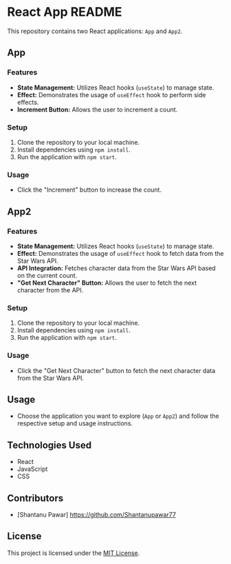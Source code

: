 # React App README

This repository contains two React applications: `App` and `App2`.

## App

### Features

- **State Management:** Utilizes React hooks (`useState`) to manage state.
- **Effect:** Demonstrates the usage of `useEffect` hook to perform side effects.
- **Increment Button:** Allows the user to increment a count.

### Setup

1. Clone the repository to your local machine.
2. Install dependencies using `npm install`.
3. Run the application with `npm start`.

### Usage

- Click the "Increment" button to increase the count.

## App2

### Features

- **State Management:** Utilizes React hooks (`useState`) to manage state.
- **Effect:** Demonstrates the usage of `useEffect` hook to fetch data from the Star Wars API.
- **API Integration:** Fetches character data from the Star Wars API based on the current count.
- **"Get Next Character" Button:** Allows the user to fetch the next character from the API.

### Setup

1. Clone the repository to your local machine.
2. Install dependencies using `npm install`.
3. Run the application with `npm start`.

### Usage

- Click the "Get Next Character" button to fetch the next character data from the Star Wars API.

## Usage

- Choose the application you want to explore (`App` or `App2`) and follow the respective setup and usage instructions.

## Technologies Used

- React
- JavaScript
- CSS

## Contributors

- [Shantanu Pawar] <https://github.com/Shantanupawar77>

## License

This project is licensed under the [MIT License](LICENSE).
